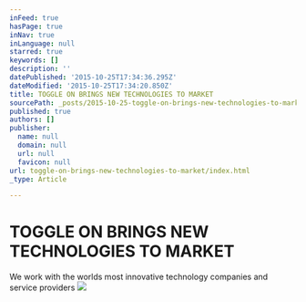 ```yaml
---
inFeed: true
hasPage: true
inNav: true
inLanguage: null
starred: true
keywords: []
description: ''
datePublished: '2015-10-25T17:34:36.295Z'
dateModified: '2015-10-25T17:34:20.850Z'
title: TOGGLE ON BRINGS NEW TECHNOLOGIES TO MARKET
sourcePath: _posts/2015-10-25-toggle-on-brings-new-technologies-to-market.md
published: true
authors: []
publisher:
  name: null
  domain: null
  url: null
  favicon: null
url: toggle-on-brings-new-technologies-to-market/index.html
_type: Article

---
```

# TOGGLE ON BRINGS NEW TECHNOLOGIES TO MARKET

We work with the worlds most innovative technology companies and service providers
![](https://the-grid-user-content.s3-us-west-2.amazonaws.com/bb257b09-e942-4a27-bdf8-94cc2c3152f1.jpg)